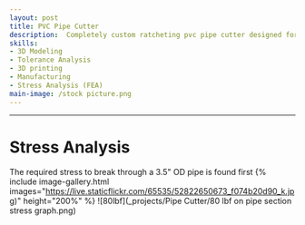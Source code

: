 ```yaml
---
layout: post
title: PVC Pipe Cutter
description:  Completely custom ratcheting pvc pipe cutter designed for larger pipe diameters of 3.5 inches and below.
skills: 
- 3D Modeling
- Tolerance Analysis
- 3D printing
- Manufacturing
- Stress Analysis (FEA)
main-image: /stock picture.png
---
```


---
# Stress Analysis
The required stress to break through a 3.5" OD pipe is found first
{% include image-gallery.html images="https://live.staticflickr.com/65535/52822650673_f074b20d90_k.jpg)" height="200%" %}
![80lbf](_projects/Pipe Cutter/80 lbf on pipe section stress graph.png)
